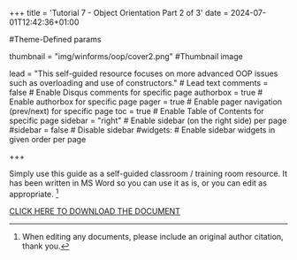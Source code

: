 +++
title = 'Tutorial 7 - Object Orientation Part 2 of 3'
date = 2024-07-01T12:42:36+01:00

#Theme-Defined params

thumbnail = "img/winforms/oop/cover2.png" #Thumbnail image

lead = "This self-guided resource focuses on more advanced OOP issues such as overloading and use of constructors." # Lead text
comments = false # Enable Disqus comments for specific page
authorbox = true # Enable authorbox for specific page
pager = true # Enable pager navigation (prev/next) for specific page
toc = true # Enable Table of Contents for specific page
sidebar = "right" # Enable sidebar (on the right side) per page
#sidebar = false # Disable sidebar 
#widgets: # Enable sidebar widgets in given order per page

+++

<!-- #How to quickly get a winforms app up and running-->
Simply use this guide as a self-guided classroom / training room resource.  It has been written in MS Word so you can use it as is, or you can edit  as appropriate. [^*]

[CLICK HERE TO DOWNLOAD THE DOCUMENT](https://drive.google.com/drive/folders/11lMwZYvxbKUVuaGyx9zhP66gTdC2ETbu?usp=sharing)

[^*]: When editing any documents, please include an original author citation, thank you. 




